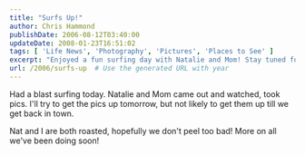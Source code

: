 ```yaml
---
title: "Surfs Up!"
author: Chris Hammond
publishDate: 2006-08-12T03:40:00
updateDate: 2008-01-23T16:51:02
tags: [ 'Life News', 'Photography', 'Pictures', 'Places to See' ]
excerpt: "Enjoyed a fun surfing day with Natalie and Mom! Stay tuned for pics and updates on our adventures. #surfing #summerfun #familytime"
url: /2006/surfs-up  # Use the generated URL with year
---
```

<P>Had&nbsp;a blast surfing today. Natalie and Mom came out and watched, took pics. I'll try to get the pics up tomorrow, but not likely to get them up till we get back in town.</P> <P>Nat and I are both roasted, hopefully&nbsp;we don't peel too bad! More on all we've been doing soon!</P>

